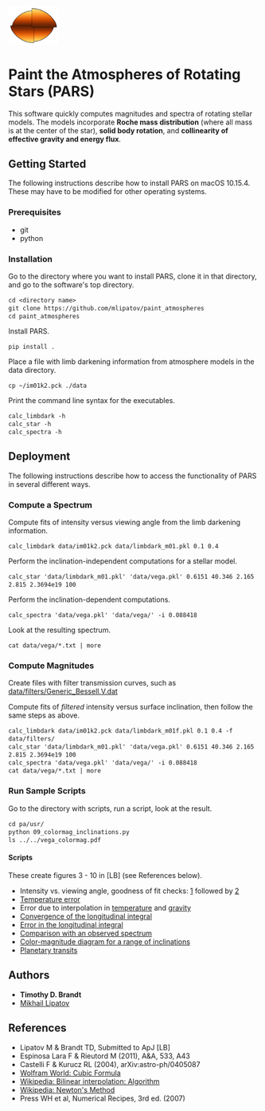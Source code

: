 <img src="logo.png" width="20%">

# Paint the Atmospheres of Rotating Stars (PARS)

This software quickly computes magnitudes and spectra of rotating stellar models. The models incorporate **Roche mass distribution** (where all mass is at the center of the star), **solid body rotation**, and **collinearity of effective gravity and energy flux**.

## Getting Started

The following instructions describe how to install PARS on macOS 10.15.4. These may have to be modified for other operating systems.

### Prerequisites

* git
* python

### Installation

Go to the directory where you want to install PARS, clone it in that directory, and go to the software's top directory.
```
cd <directory name>
git clone https://github.com/mlipatov/paint_atmospheres
cd paint_atmospheres
```

Install PARS.
```
pip install .
```

Place a file with limb darkening information from atmosphere models in the data directory.
```
cp ~/im01k2.pck ./data
```

Print the command line syntax for the executables.
```
calc_limbdark -h
calc_star -h
calc_spectra -h
```

## Deployment

The following instructions describe how to access the functionality of PARS in several different ways.

### Compute a Spectrum

Compute fits of intensity versus viewing angle from the limb darkening information.
```
calc_limbdark data/im01k2.pck data/limbdark_m01.pkl 0.1 0.4
```

Perform the inclination-independent computations for a stellar model.
```
calc_star 'data/limbdark_m01.pkl' 'data/vega.pkl' 0.6151 40.346 2.165 2.815 2.3694e19 100
```

Perform the inclination-dependent computations.
```
calc_spectra 'data/vega.pkl' 'data/vega/' -i 0.088418
```

Look at the resulting spectrum.
```
cat data/vega/*.txt | more
```

### Compute Magnitudes

Create files with filter transmission curves, such as [data/filters/Generic_Bessell.V.dat](data/filters/Generic_Bessell.V.dat)

Compute fits of *filtered* intensity versus surface inclination, then follow the same steps as above.
```
calc_limbdark data/im01k2.pck data/limbdark_m01f.pkl 0.1 0.4 -f data/filters/
calc_star 'data/limbdark_m01.pkl' 'data/vega.pkl' 0.6151 40.346 2.165 2.815 2.3694e19 100
calc_spectra 'data/vega.pkl' 'data/vega/' -i 0.088418
cat data/vega/*.txt | more
```

### Run Sample Scripts

Go to the directory with scripts, run a script, look at the result.
```
cd pa/usr/
python 09_colormag_inclinations.py
ls ../../vega_colormag.pdf
```

#### Scripts

These create figures 3 - 10 in [LB] (see References below).

* Intensity vs. viewing angle, goodness of fit checks: [1](pa/usr/03a_Imu_fits_min.py) followed by [2](03b_Imu_fits.py)
* [Temperature error](pa/usr/04_temperature.py)
* Error due to interpolation in [temperature](pa/usr/05a_temperature_interpolation.py) and [gravity](pa/usr/05b_gravity_interpolation.py)
* [Convergence of the longitudinal integral](pa/usr/06_convergence.py)
* [Error in the longitudinal integral](pa/usr/07_error_heat_map.py)
* [Comparison with an observed spectrum](pa/usr/08_vega_spectrum_comparison.py)
* [Color-magnitude diagram for a range of inclinations](pa/usr/09_colormag_inclinations.py)
* [Planetary transits](pa/usr/10_transit.py)

## Authors

* **Timothy D. Brandt**
* [Mikhail Lipatov](https://github.com/mlipatov/)

## References 
	
* Lipatov M & Brandt TD, Submitted to ApJ [LB]
* Espinosa Lara F & Rieutord M (2011), A&A, 533, A43
* Castelli F & Kurucz RL (2004), arXiv:astro-ph/0405087 
* [Wolfram World: Cubic Formula](http://mathworld.wolfram.com/CubicFormula.html)
* [Wikipedia: Bilinear interpolation: Algorithm](https://en.wikipedia.org/wiki/Bilinear_interpolation#Algorithm)
* [Wikipedia: Newton's Method](https://en.wikipedia.org/wiki/Newton%27s_method)
* Press WH et al, Numerical Recipes, 3rd ed. (2007) 
